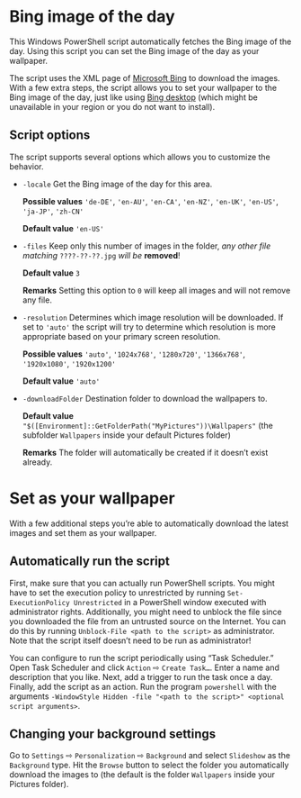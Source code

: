 Bing image of the day
=====================
This Windows PowerShell script automatically fetches the Bing image of
the day.
Using this script you can set the Bing image of the day as your
wallpaper.

The script uses the XML page of [Microsoft Bing](https://www.bing.com/)
to download the images.
With a few extra steps, the script allows you to set your wallpaper to
the Bing image of the day, just like using [Bing
desktop](http://blogs.msdn.com/b/buckh/archive/2013/01/02/bing-desktop-set-your-background-to-the-bing-image-of-the-day.aspx)
(which might be unavailable in your region or you do not want to
install).

Script options
--------------
The script supports several options which allows you to customize the
behavior.

* `-locale` Get the Bing image of the day for this area.

  **Possible values** `'de-DE'`, `'en-AU'`, `'en-CA'`, `'en-NZ'`,
  `'en-UK'`, `'en-US'`, `'ja-JP'`, `'zh-CN'`

  **Default value** `'en-US'`

* `-files` Keep only this number of images in the folder, *any other
  file matching* `????-??-??.jpg` *will be* **removed**!

  **Default value** `3`

  **Remarks** Setting this option to `0` will keep all images and will
  not remove any file.

* `-resolution` Determines which image resolution will be downloaded.
  If set to `'auto'` the script will try to determine which resolution
  is more appropriate based on your primary screen resolution.

  **Possible values** `'auto'`, `'1024x768'`, `'1280x720'`,
  `'1366x768'`, `'1920x1080'`, `'1920x1200'`

  **Default value** `'auto'`

* `-downloadFolder` Destination folder to download the wallpapers to.

  **Default value**
  `"$([Environment]::GetFolderPath("MyPictures"))\Wallpapers"`
  (the subfolder `Wallpapers` inside your default Pictures folder)

  **Remarks** The folder will automatically be created if it doesn’t
  exist already.

Set as your wallpaper
=====================
With a few additional steps you’re able to automatically download the
latest images and set them as your wallpaper.

Automatically run the script
----------------------------
First, make sure that you can actually run PowerShell scripts.
You might have to set the execution policy to unrestricted by running
`Set-ExecutionPolicy Unrestricted` in a PowerShell window executed with
administrator rights.
Additionally, you might need to unblock the file since you downloaded
the file from an untrusted source on the Internet.
You can do this by running `Unblock-File <path to the script>` as
administrator.
Note that the script itself doesn’t need to be run as administrator!

You can configure to run the script periodically using “Task Scheduler.”
Open Task Scheduler and click `Action` ⇨ `Create Task…`.
Enter a name and description that you like.
Next, add a trigger to run the task once a day.
Finally, add the script as an action.
Run the program `powershell` with the arguments `-WindowStyle Hidden
-file "<path to the script>" <optional script arguments>`.

Changing your background settings
---------------------------------
Go to `Settings` ⇨ `Personalization` ⇨ `Background` and select
`Slideshow` as the `Background` type.
Hit the `Browse` button to select the folder you automatically download
the images to (the default is the folder `Wallpapers` inside your
Pictures folder).
